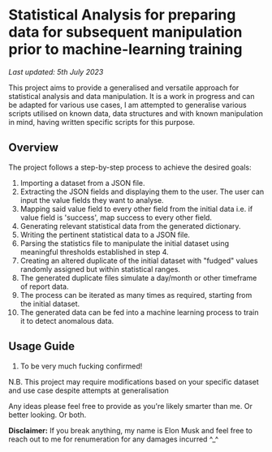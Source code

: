 # Statistical Analysis for preparing data for subsequent manipulation prior to machine-learning training

*Last updated: 5th July 2023*

This project aims to provide a generalised and versatile approach for statistical analysis and data manipulation. It is a work in progress and can be adapted for various use cases, I am attempted to generalise various scripts utilised on known data, data structures and with known manipulation in mind, having written specific scripts for this purpose. 

## Overview

The project follows a step-by-step process to achieve the desired goals:

1. Importing a dataset from a JSON file.
2. Extracting the JSON fields and displaying them to the user. The user can input the value fields they want to analyse.
3. Mapping said value field to every other field from the initial data i.e. if value field is 'success', map success to every other field.
4. Generating relevant statistical data from the generated dictionary.
5. Writing the pertinent statistical data to a JSON file.
6. Parsing the statistics file to manipulate the initial dataset using meaningful thresholds established in step 4.
7. Creating an altered duplicate of the initial dataset with "fudged" values randomly assigned but within statistical ranges.
8. The generated duplicate files simulate a day/month or other timeframe of report data.
9. The process can be iterated as many times as required, starting from the initial dataset.
10. The generated data can be fed into a machine learning process to train it to detect anomalous data.

## Usage Guide
1. To be very much fucking confirmed!

N.B. This project may require modifications based on your specific dataset and use case despite attempts at generalisation

Any ideas please feel free to provide as you're likely smarter than me. Or better looking. Or both. 

**Disclaimer:** If you break anything, my name is Elon Musk and feel free to reach out to me for renumeration for any damages incurred ^_^

